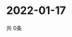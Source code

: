 # 2022-01-17
  共 0条

  <!-- BEGIN -->
  <!-- 最后更新时间Mon Jan 17 2022 12:08:56 GMT+0000 (Coordinated Universal Time) -->
  
  <!-- END -->
  
  